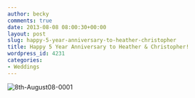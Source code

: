 ```yaml
---
author: becky
comments: true
date: 2013-08-08 08:00:30+00:00
layout: post
slug: happy-5-year-anniversary-to-heather-christopher
title: Happy 5 Year Anniversary to Heather & Christopher!
wordpress_id: 4231
categories:
- Weddings
---
```


![8th-August08-0001](http://www.beckyjenson.com/wp-content/uploads/2013/01/8th-August08-0001.jpg)
